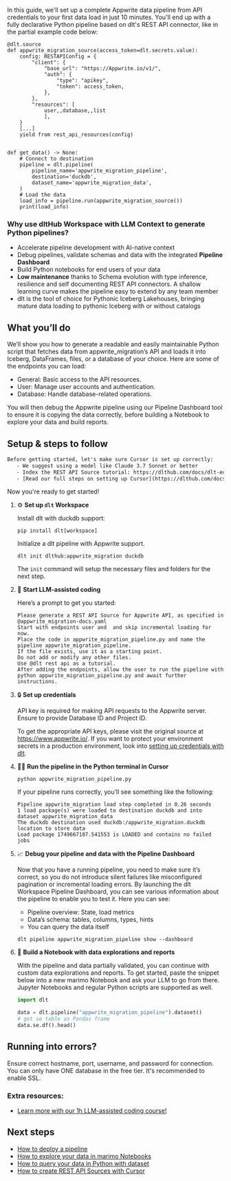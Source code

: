 In this guide, we'll set up a complete Appwrite data pipeline from API credentials to your first data load in just 10 minutes. You'll end up with a fully declarative Python pipeline based on dlt's REST API connector, like in the partial example code below:

```python-outcome
@dlt.source
def appwrite_migration_source(access_token=dlt.secrets.value):
    config: RESTAPIConfig = {
        "client": {
            "base_url": "https://Appwrite.io/v1/",
            "auth": {
                "type": "apikey",
                "token": access_token,
            },
        },
        "resources": [
            user,,database,,list
            ],
    }
    [...]
    yield from rest_api_resources(config)


def get_data() -> None:
    # Connect to destination
    pipeline = dlt.pipeline(
        pipeline_name='appwrite_migration_pipeline',
        destination='duckdb',
        dataset_name='appwrite_migration_data', 
    )
    # Load the data
    load_info = pipeline.run(appwrite_migration_source())
    print(load_info) 
```

### Why use dltHub Workspace with LLM Context to generate Python pipelines?

- Accelerate pipeline development with AI-native context
- Debug pipelines, validate schemas and data with the integrated **Pipeline Dashboard**
- Build Python notebooks for end users of your data
- **Low maintenance** thanks to Schema evolution with type inference, resilience and self documenting REST API connectors. A shallow learning curve makes the pipeline easy to extend by any team member
- dlt is the tool of choice for Pythonic Iceberg Lakehouses, bringing mature data loading to pythonic Iceberg with or without catalogs

## What you’ll do

We’ll show you how to generate a readable and easily maintainable Python script that fetches data from appwrite_migration’s API and loads it into Iceberg, DataFrames, files, or a database of your choice. Here are some of the endpoints you can load:

- General: Basic access to the API resources.
- User: Manage user accounts and authentication.
- Database: Handle database-related operations.

You will then debug the Appwrite pipeline using our Pipeline Dashboard tool to ensure it is copying the data correctly, before building a Notebook to explore your data and build reports.

## Setup & steps to follow

```default
Before getting started, let's make sure Cursor is set up correctly:
   - We suggest using a model like Claude 3.7 Sonnet or better
   - Index the REST API Source tutorial: https://dlthub.com/docs/dlt-ecosystem/verified-sources/rest_api/ and add it to context as **@dlt rest api**
   - [Read our full steps on setting up Cursor](https://dlthub.com/docs/dlt-ecosystem/llm-tooling/cursor-restapi#23-configuring-cursor-with-documentation)
```

Now you're ready to get started!

1. ⚙️ **Set up `dlt` Workspace**
    
    Install dlt with duckdb support:
    ```shell
    pip install dlt[workspace]
    ```

    Initialize a dlt pipeline with Appwrite support.
    ```shell
    dlt init dlthub:appwrite_migration duckdb
    ```

    The `init` command will setup the necessary files and folders for the next step.
    
2. 🤠 **Start LLM-assisted coding**
    
    Here’s a prompt to get you started:
    
    ```prompt
    Please generate a REST API Source for Appwrite API, as specified in @appwrite_migration-docs.yaml 
    Start with endpoints user and  and skip incremental loading for now. 
    Place the code in appwrite_migration_pipeline.py and name the pipeline appwrite_migration_pipeline. 
    If the file exists, use it as a starting point. 
    Do not add or modify any other files. 
    Use @dlt rest api as a tutorial. 
    After adding the endpoints, allow the user to run the pipeline with python appwrite_migration_pipeline.py and await further instructions.
    ```

    
3. 🔒 **Set up credentials** 
    
    API key is required for making API requests to the Appwrite server. Ensure to provide Database ID and Project ID.
    
    To get the appropriate API keys, please visit the original source at https://www.appwrite.io/.
    If you want to protect your environment secrets in a production environment, look into [setting up credentials with dlt](https://dlthub.com/docs/walkthroughs/add_credentials).
    
4. 🏃‍♀️ **Run the pipeline in the Python terminal in Cursor**
    
    ```shell
    python appwrite_migration_pipeline.py
    ```
    
    If your pipeline runs correctly, you’ll see something like the following:
    
    ```shell
    Pipeline appwrite_migration load step completed in 0.26 seconds
    1 load package(s) were loaded to destination duckdb and into dataset appwrite_migration_data
    The duckdb destination used duckdb:/appwrite_migration.duckdb location to store data
    Load package 1749667187.541553 is LOADED and contains no failed jobs
    ```
    
5. 📈 **Debug your pipeline and data with the Pipeline Dashboard**

    Now that you have a running pipeline, you need to make sure it’s correct, so you do not introduce silent failures like misconfigured pagination or incremental loading errors. By launching the dlt Workspace Pipeline Dashboard, you can see various information about the pipeline to enable you to test it. Here you can see:
    - Pipeline overview: State, load metrics
    - Data’s schema: tables, columns, types, hints
    - You can query the data itself
    
    ```shell
    dlt pipeline appwrite_migration_pipeline show --dashboard
    ```
    
6. 🐍 **Build a Notebook with data explorations and reports**

    With the pipeline and data partially validated, you can continue with custom data explorations and reports. To get started, paste the snippet below into a new marimo Notebook and ask your LLM to go from there. Jupyter Notebooks and regular Python scripts are supported as well.

    
    ```python
    import dlt

   data = dlt.pipeline("appwrite_migration_pipeline").dataset()
   # get se table as Pandas frame
   data.se.df().head()
    ```

## Running into errors?

Ensure correct hostname, port, username, and password for connection. You can only have ONE database in the free tier. It's recommended to enable SSL.

### Extra resources:

- [Learn more with our 1h LLM-assisted coding course!](https://www.youtube.com/watch?v=GGid70rnJuM)

## Next steps

- [How to deploy a pipeline](https://dlthub.com/docs/walkthroughs/deploy-a-pipeline)
- [How to explore your data in marimo Notebooks](https://dlthub.com/docs/general-usage/dataset-access/marimo)
- [How to query your data in Python with dataset](https://dlthub.com/docs/general-usage/dataset-access/dataset)
- [How to create REST API Sources with Cursor](https://dlthub.com/docs/dlt-ecosystem/llm-tooling/cursor-restapi)